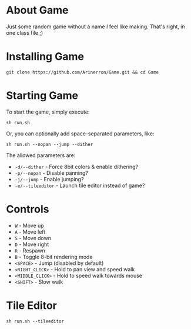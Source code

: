 # About Game
Just some random game without a name I feel like making. That's right, in one class file ;)

# Installing Game
```
git clone https://github.com/Arinerron/Game.git && cd Game
```

# Starting Game
To start the game, simply execute:
```
sh run.sh
```

Or, you can optionally add space-separated parameters, like:
```
sh run.sh --nopan --jump --dither
```

The allowed parameters are:
- `-d/--dither` - Force 8bit colors & enable dithering?
- `-p/--nopan` - Disable panning?
- `-j/--jump` - Enable jumping?
- `-e/--tileeditor` - Launch tile editor instead of game?

# Controls
- `W` - Move up
- `A` - Move left
- `S` - Move down
- `D` - Move right
- `R` - Respawn
- `B` - Toggle 8-bit rendering mode
- `<SPACE>` - Jump (disabled by default)
- `<RIGHT_CLICK>` - Hold to pan view and speed walk
- `<MIDDLE_CLICK>` - Hold to speed walk towards mouse
- `<SHIFT>` - Slow walk

# Tile Editor
```
sh run.sh --tileeditor
```
